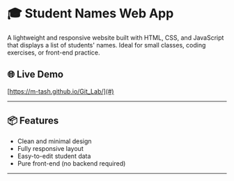 # 🎓 Student Names Web App

A lightweight and responsive website built with HTML, CSS, and JavaScript that displays a list of students' names. Ideal for small classes, coding exercises, or front-end practice.

## 🌐 Live Demo

[https://m-tash.github.io/Git_Lab/](#) &nbsp; 

---

## 📦 Features

- Clean and minimal design
- Fully responsive layout
- Easy-to-edit student data
- Pure front-end (no backend required)

---

